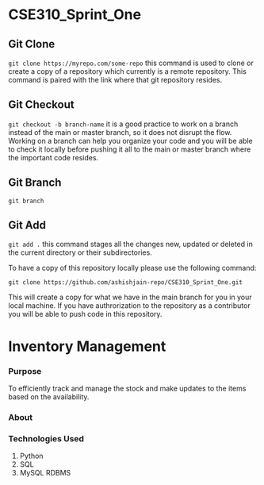 # CSE310_Sprint_One

## Git Clone
`git clone https://myrepo.com/some-repo` this command is used to clone or create a copy of a repository which currently is a remote repository. This command is paired with the link where that git repository resides.

## Git Checkout
`git checkout -b branch-name` it is a good practice to work on a branch instead of the main or master branch, so it does not disrupt the flow. Working on a branch can help you organize your code and you will be able to check it locally before pushing it all to the main or master branch where the important code resides.

## Git Branch
`git branch`

## Git Add
`git add .` this command stages all the changes new, updated or deleted in the current directory or their subdirectories.


To have a copy of this repository locally please use the following command:
```
git clone https://github.com/ashishjain-repo/CSE310_Sprint_One.git
```
This will create a copy for what we have in the main branch for you in your local machine. If you have authrorization to the repository as a contributor you will be able to push code in this repository.



# Inventory Management

### Purpose
To efficiently track and manage the stock and make updates to the items based on the availability.

### About

### Technologies Used
1. Python
2. SQL
3. MySQL RDBMS
